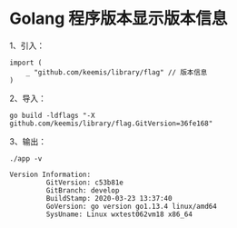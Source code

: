 # Golang 程序版本显示版本信息

1、引入：
 
```
import (
    _ "github.com/keemis/library/flag" // 版本信息
)
```
 
2、导入：
  
 ```
go build -ldflags "-X github.com/keemis/library/flag.GitVersion=36fe168"
 ```
 
3、输出：
 
```
./app -v
 
Version Information: 
         GitVersion: c53b81e 
         GitBranch: develop 
         BuildStamp: 2020-03-23 13:37:40 
         GoVersion: go version go1.13.4 linux/amd64 
         SysUname: Linux wxtest062vm18 x86_64 
```
 